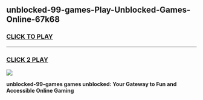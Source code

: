 
## unblocked-99-games-Play-Unblocked-Games-Online-67k68
<h3>
<a href="https://premium76.site?title=unblocked-99-games&ref=25A">CLICK TO PLAY</a></h3>
<hr>

<h3>
<a href="https://premium76.site?title=unblocked-99-games&ref=25A">CLICK 2 PLAY</a>
  
</h3>

<a href="https://premium76.site?title=unblocked-99-games&ref=25A"><img src="https://clearcache.store/games.png"></a>


**unblocked-99-games games unblocked: Your Gateway to Fun and Accessible Online Gaming**
